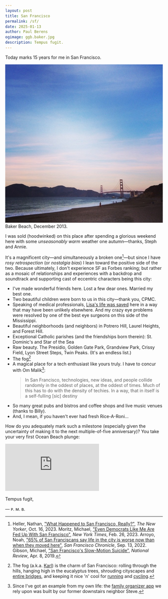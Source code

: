 ```yaml
---
layout: post
title: San Francisco
permalink: /sf/
date: 2025-01-13
author: Paul Berens
ogimage: ggb.baker.jpg
description: Tempus fugit.
---
```


Today marks 15 years for me in San Francisco.

![Golden Gate Bridge from Baker Beach](/assets/og/ggb.baker.jpg)
<span class="muted small">Baker Beach, December 2013.</span>

I was sold (hoodwinked) on this place after spending a glorious weekend here with some *unseasonably warm* weather one autumn—thanks, Steph and Annie.

It's a magnificent city—and simultaneously a broken one[^1]—but since I have *rosy retrospection* (or *nostalgia bias*) I lean toward the positive side of the two. Because ultimately, I don't experience SF as Forbes ranking; but rather as a mosaic of relationships and experiences with a backdrop and soundtrack and supporting cast of eccentric characters being this city:

- I've made wonderful friends here. Lost a few dear ones. Married my best one.
- Two beautiful children were born to us in this city—thank you, CPMC.
- Speaking of medical professionals, [Lisa's life was saved](/sept-11.html) here in a way that may have been unlikely elsewhere. And my crazy eye problems were resolved by one of the best eye surgeons on this side of the Mississippi.
- Beautiful neighborhoods (and neighbors) in Potrero Hill, Laurel Heights, and Forest Hill.
- Exceptional Catholic parishes (and the friendships born therein): St. Dominic's and Star of the Sea
- Raw beauty. The Presidio, Golden Gate Park, Grandview Park, Crissy Field, Lyon Street Steps, Twin Peaks. (It's an endless list.)
- The fog[^2]
- A magical place for a tech enthusiast like yours truly. I have to concur with Om Malik[^3]:
  > In San Francisco, technologies, new ideas, and people collide randomly in the oddest of places, at the oddest of times. Much of this has to do with the density of techies. In a way, that in itself is a self-fulling [sic] destiny
- So many great pubs and bistros and coffee shops and live music venues (thanks to Billy).
- And, I mean, if you haven't ever had fresh Rice-A-Roni...

[^1]: Heller, Nathan, <a href="https://www.newyorker.com/magazine/2023/10/23/what-happened-to-san-francisco-really" target="_blank">"What Happened to San Francisco, Really?"</a>, *The New Yorker*, Oct. 16, 2023. Moritz, Michael, <a href="https://www.nytimes.com/2023/02/26/opinion/san-francisco-democrats-board-of-supervisors.html" target="_blank">"Even Democrats Like Me Are Fed Up With San Francisco"</a>, *New York Times*, Feb. 26, 2023. Arroyo, Noah, <a href="https://www.sfchronicle.com/sf/article/sfnext-poll-decline-17436506.php" target="_blank">"65% of San Franciscans say life in the city is worse now than when they moved here"</a>, *San Francisco Chronicle*, Sep. 13, 2022. Gibson, Michael, <a href="https://www.nationalreview.com/2019/04/san-francisco-decline-failed-government-policies/" target="_blank">"San Francisco's Slow-Motion Suicide"</a>, *National Review*, Apr. 8, 2019.  
[^2]: The fog (a.k.a. <a href="https://x.com/KarlTheFog" target="_blank">Karl</a>) is the charm of San Francisco: rolling through the hills, hanging high in the eucalyptus trees, shrouding cityscapes and [entire bridges](/assets/og/ggb.jpg), and keeping it nice 'n' cool for [running](/running/) and [cycling](/cycling/).
[^3]: Since I've got an example from my own life: the <a href="https://kukiniapp.com/" target="_blank">family organizer app</a> we rely upon was built by our former downstairs neighbor Steve.

How do you adequately mark such a milestone (especially given the uncertainty of making it to the next multiple-of-five anniversary)? You take your very first Ocean Beach plunge:

<div class="video-wrapper">
    <iframe src="https://player.vimeo.com/video/1046670627" 
        frameborder="0" 
        allow="autoplay; fullscreen; picture-in-picture" 
        allowfullscreen>
    </iframe>
</div>

Tempus fugit,

— ᴘ. ᴍ. ʙ.